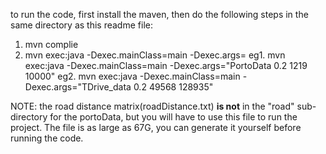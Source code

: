 to run the code, first install the maven, then do the following steps in the same directory as this readme file:
1. mvn complie
2. mvn exec:java -Dexec.mainClass=main -Dexec.args=<data directory><Lamda for TP><reference point ID for ERP><number of candidate trajectories involved for the shape query experiment>
   eg1. mvn exec:java -Dexec.mainClass=main -Dexec.args="PortoData 0.2 1219 10000"
   eg2. mvn exec:java -Dexec.mainClass=main -Dexec.args="TDrive_data 0.2 49568 128935"





NOTE: the road distance matrix(roadDistance.txt) **is not** in the "road" sub-directory for the portoData, but you will have to use this file to run the project. The file is as large as 67G, you can generate it yourself before running the code.